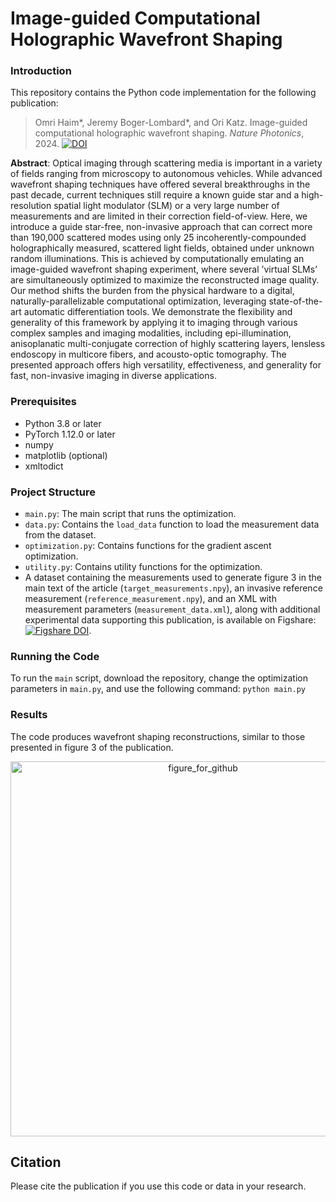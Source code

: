 # Image-guided Computational Holographic Wavefront Shaping

### Introduction

This repository contains the Python code implementation for the following publication:

> Omri Haim*, Jeremy Boger-Lombard*, and Ori Katz. Image-guided computational holographic wavefront shaping. _Nature Photonics_, 2024. [![DOI](https://img.shields.io/badge/DOI-10.1038/s41566--024--01544--6-blue)](https://doi.org/10.1038/s41566-024-01544-6)

**Abstract**: Optical imaging through scattering media is important in a variety of fields ranging from microscopy to autonomous vehicles. While advanced wavefront shaping techniques have offered several breakthroughs in the past decade, current techniques still require a known guide star and a high-resolution spatial light modulator (SLM) or a very large number of measurements and are limited in their correction field-of-view. Here, we introduce a guide star-free, non-invasive approach that can correct more than 190,000 scattered modes using only 25 incoherently-compounded holographically measured, scattered light fields, obtained under unknown random illuminations. This is achieved by computationally emulating an image-guided wavefront shaping experiment, where several ’virtual SLMs’ are simultaneously optimized to maximize the reconstructed image quality. Our method shifts the burden from the physical hardware to a digital, naturally-parallelizable computational optimization, leveraging state-of-the-art automatic differentiation tools. We demonstrate the flexibility and generality of this framework by applying it to imaging through various complex samples and imaging modalities, including epi-illumination, anisoplanatic multi-conjugate correction of highly scattering layers, lensless endoscopy in multicore fibers, and acousto-optic tomography. The presented approach offers high versatility, effectiveness, and generality for fast, non-invasive imaging in diverse applications.

### Prerequisites
- Python 3.8 or later
- PyTorch 1.12.0 or later
- numpy
- matplotlib (optional)
- xmltodict

### Project Structure
- `main.py`: The main script that runs the optimization.
- `data.py`: Contains the `load_data` function to load the measurement data from the dataset.
- `optimization.py`: Contains functions for the gradient ascent optimization.
- `utility.py`: Contains utility functions for the optimization.
- A dataset containing the measurements used to generate figure 3 in the main text of the article (`target_measurements.npy`), an invasive reference measurement (`reference_measurement.npy`), and an XML with measurement parameters (`measurement_data.xml`), along with additional experimental data supporting this publication, is available on Figshare: [![Figshare DOI](https://img.shields.io/badge/Figshare-10.6084/m9.figshare.23790264-blue)](https://doi.org/10.6084/m9.figshare.23790264).


### Running the Code
To run the `main` script, download the repository, change the optimization parameters in `main.py`, and use the following command: `python main.py`

### Results
The code produces wavefront shaping reconstructions, similar to those presented in figure 3 of the publication.
<div align="center">
  <img src="https://github.com/user-attachments/assets/4eb0fa47-a430-4690-ad45-44ecac20f0e0" alt="figure_for_github" width="600">
</div>

## Citation
Please cite the publication if you use this code or data in your research.
